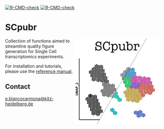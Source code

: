 <!-- badges: start -->
  [![R-CMD-check](https://github.com/enblacar/SCpubr/workflows/R-CMD-check/badge.svg)](https://github.com/enblacar/SCpubr/actions)
[![R-CMD-check](https://github.com/enblacar/SCpubr/workflows/R-CMD-check/badge.svg)](https://github.com/enblacar/SCpubr/actions)
<!-- badges: end -->
  
# SCpubr
<img src="man/figures/SCpubr_logo.png" align="right" height="280"/>

Collection of functions aimed to streamline quality figure generation for Single Cell transcriptomics experiments.

For installation and tutorials, please use the [reference manual](https://enblacar.github.io/SCpubr/).


## Contact
e.blancocarmona@kitz-heidelberg.de

